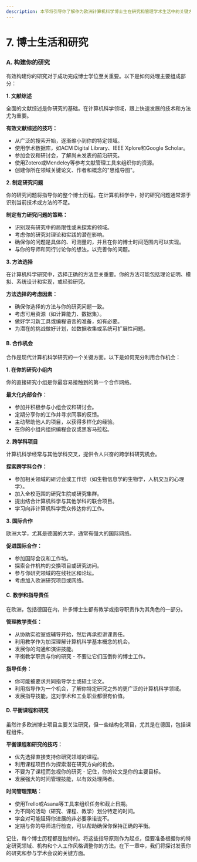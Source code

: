 ```yaml
---
description: 本节将引导你了解作为欧洲计算机科学博士生在研究和管理学术生活中的关键方面，重点介绍德国的体系。
---
```


# 7. 博士生活和研究

### A. 构建你的研究

有效构建你的研究对于成功完成博士学位至关重要。以下是如何处理主要组成部分：

**1. 文献综述**

全面的文献综述是你研究的基础。在计算机科学领域，跟上快速发展的技术和方法尤为重要。

**有效文献综述的技巧：**

* 从广泛的搜索开始，逐渐缩小到你的特定领域。
* 使用学术数据库，如ACM Digital Library、IEEE Xplore和Google Scholar。
* 参加会议和研讨会，了解尚未发表的前沿研究。
* 使用Zotero或Mendeley等参考文献管理工具来组织你的资源。
* 创建你所在领域关键论文、作者和概念的"思维导图"。

**2. 制定研究问题**

你的研究问题将指导你的整个博士历程。在计算机科学中，好的研究问题通常源于识别当前技术或方法的不足。

**制定有力研究问题的策略：**

* 识别现有研究中的局限性或未探索的领域。
* 考虑你的研究对理论和实践的潜在影响。
* 确保你的问题是具体的、可测量的，并且在你的博士时间范围内可以实现。
* 与你的导师和同行讨论你的想法，以完善你的问题。

**3. 方法选择**

在计算机科学研究中，选择正确的方法至关重要。你的方法可能包括理论证明、模拟、系统设计和实现，或经验研究。

**方法选择的考虑因素：**

* 确保你选择的方法与你的研究问题一致。
* 考虑可用资源（如计算能力、数据集）。
* 做好学习新工具或编程语言的准备，如有必要。
* 为潜在的挑战做好计划，如数据收集或系统可扩展性问题。

#### B. 合作机会

合作是现代计算机科学研究的一个关键方面。以下是如何充分利用合作机会：

**1. 在你的研究小组内**

你的直接研究小组是你最容易接触到的第一个合作网络。

**最大化内部合作：**

* 参加并积极参与小组会议和研讨会。
* 定期分享你的工作并寻求同事的反馈。
* 主动帮助他人的项目，以获得多样化的经验。
* 在你的小组内组织编程会议或黑客马拉松。

**2. 跨学科项目**

计算机科学经常与其他学科交叉，提供令人兴奋的跨学科研究机会。

**探索跨学科合作：**

* 参加相关领域的研讨会或工作坊（如生物信息学的生物学，人机交互的心理学）。
* 加入全校范围的研究生院或研究集群。
* 提出结合计算机科学与其他学科的联合项目。
* 学习向非计算机科学受众传达你的工作。

**3. 国际合作**

欧洲大学，尤其是德国的大学，通常有强大的国际网络。

**促进国际合作：**

* 参加国际会议和工作坊。
* 探索合作机构的交换项目或研究访问。
* 参与你研究领域的在线社区和论坛。
* 考虑加入欧洲研究项目或网络。

#### C. 教学和指导责任

在欧洲，包括德国在内，许多博士生都有教学或指导职责作为其角色的一部分。

**管理教学责任：**

* 从协助实验室或辅导开始，然后再承担讲课责任。
* 利用教学作为加深理解计算机科学基本概念的机会。
* 发展你的沟通和演讲技能。
* 平衡教学职责与你的研究 - 不要让它们压倒你的博士工作。

**指导任务：**

* 你可能被要求共同指导学士或硕士论文。
* 利用指导作为一个机会，了解你特定研究之外的更广泛的计算机科学领域。
* 发展指导技能，这对学术和工业职业都很有价值。

#### D. 平衡课程和研究

虽然许多欧洲博士项目主要关注研究，但一些结构化项目，尤其是在德国，包括课程组件。

**平衡课程和研究的技巧：**

* 优先选择直接支持你研究领域的课程。
* 利用课程项目作为探索潜在研究方向的机会。
* 不要为了课程而忽视你的研究 - 记住，你的论文是你的主要目标。
* 发展强大的时间管理技能，以有效处理两者。

**时间管理策略：**

* 使用Trello或Asana等工具来组织任务和截止日期。
* 为不同的活动（研究、课程、教学）划分特定的时间。
* 学会对可能阻碍你进展的非必要承诺说不。
* 定期与你的导师进行检查，可以帮助确保你保持正确的平衡。

记住，每个博士历程都是独特的。将这些指导原则作为起点，但要准备根据你的特定研究领域、机构和个人工作风格调整你的方法。在下一章中，我们将探讨发表你的研究和参与学术会议的关键方面。
